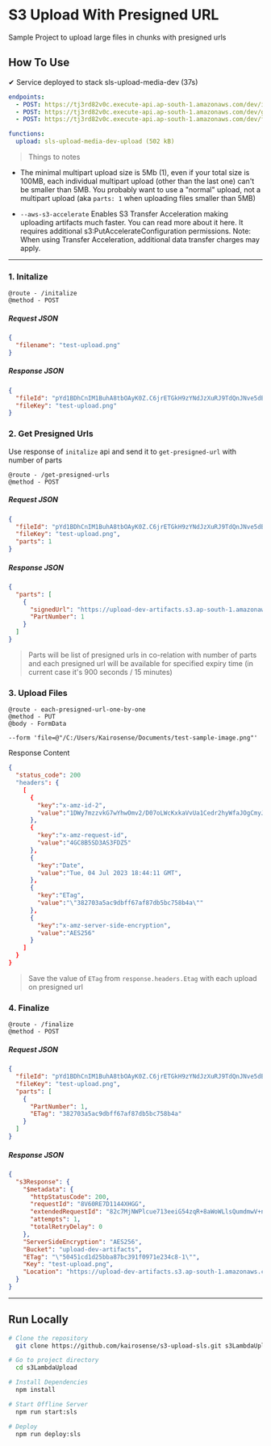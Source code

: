 # S3 Upload With Presigned URL

Sample Project to upload large files in chunks with presigned urls

## How To Use

✔ Service deployed to stack sls-upload-media-dev (37s)

```yaml
endpoints:
  - POST: https://tj3rd82v0c.execute-api.ap-south-1.amazonaws.com/dev/initalize
  - POST: https://tj3rd82v0c.execute-api.ap-south-1.amazonaws.com/dev/get-presigned-urls
  - POST: https://tj3rd82v0c.execute-api.ap-south-1.amazonaws.com/dev/finalize

functions:
  upload: sls-upload-media-dev-upload (502 kB)
```

> Things to notes
- The minimal multipart upload size is 5Mb (1), even if your total size is 100MB, each individual multipart upload (other than the last one) can't be smaller than 5MB. You probably want to use a "normal" upload, not a multipart upload (aka `parts: 1` when uploading files smaller than 5MB)

- `--aws-s3-accelerate` Enables S3 Transfer Acceleration making uploading artifacts much faster. You can read more about it here. It requires additional s3:PutAccelerateConfiguration permissions. Note: When using Transfer Acceleration, additional data transfer charges may apply.
---

### 1. Initalize

```http
@route - /initalize
@method - POST
```

##### Request JSON

```json
{
  "filename": "test-upload.png"
}
```

##### Response JSON

```json
{
  "fileId": "pYd1BDhCnIM1BuhA8tbOAyK0Z.C6jrETGkH9zYNdJzXuRJ9TdQnJNve5dBhxh1QwqtBJvny5HSTDiRHQHufjned0QEIKl6f.CJlj2E4UIz1WAP4QaZlACTH0DgLzalg4Csmwhjw9rLJ4seYyyPYRpcDhHR.ZrlZpIepwlXHB6rw-",
  "fileKey": "test-upload.png"
}
```

### 2. Get Presigned Urls

Use response of `initalize` api and send it to `get-presigned-url` with number of parts

```http
@route - /get-presigned-urls
@method - POST
```

##### Request JSON

```json
{
  "fileId": "pYd1BDhCnIM1BuhA8tbOAyK0Z.C6jrETGkH9zYNdJzXuRJ9TdQnJNve5dBhxh1QwqtBJvny5HSTDiRHQHufjned0QEIKl6f.CJlj2E4UIz1WAP4QaZlACTH0DgLzalg4Csmwhjw9rLJ4seYyyPYRpcDhHR.ZrlZpIepwlXHB6rw-",
  "fileKey": "test-upload.png",
  "parts": 1
}
```

##### Response JSON

```json
{
  "parts": [
    {
      "signedUrl": "https://upload-dev-artifacts.s3.ap-south-1.amazonaws.com/test-upload.png?X-Amz-Algorithm=AWS4-HMAC-SHA256&X-Amz-Content-Sha256=UNSIGNED-PAYLOAD&X-Amz-Credential=ASIASOIE6RUCVOOQFQPC%2F20230704%2Fap-south-1%2Fs3%2Faws4_request&X-Amz-Date=20230704T184338Z&X-Amz-Expires=900&X-Amz-Security-Token=IQoJb3JpZ2luX2VjEKP%2F%2F%2F%2F%2F%2F%2F%2F%2F%2FwEaCmFwLXNvdXRoLTEiSDBGAiEAtS19NBsfcGesZWYEhzHuyqlkc%2FJ44tka4A40ZDiuCjYCIQDrqhGN%2BOXmT7iiqhDpfoAMqOmrYp3JFin8HVeVcB8bgyqMAwgcEAEaDDE2ODA1MDk4NjI0NSIMfPp2t2fFCSwqMWDMKukCZ9Gew0qtSABkUzRMWAnKQtWynqz6izOJfZ3lvVx%2BjmusTh8IODKn5KwkoJU5Q%2FoSRhHT6zmQN9ILhOftOVBVgNUzxOeAVir1Mqp8pzRtpUk6yoNwbIkChfDSFTLGPR4kU2dIsswTRXfC15owtk3G8MT0J7e%2BHo%2B7zUvbfKs0Pi8aZCitjz4d9xPloTYMfydq%2F8fDdS3kbNVHv5zDIL6qnE9MLNtSKejoFP03wXIDSq7ejU%2B177UQr5LPqHJpFsrnoDBjbNZZs05tnDxDy5gi7965rSpK1Ibb1jQMjB6JI0RkYy7OsskhoTjkT8oTBFuw2Yf7H6rZJkJYgGW0Qe9kr%2Fz%2Fwlu1s4xZuzg31aukEEMqtYtuYe7kXy6I9VMUwAPWw%2FXfBQlIydHKWmWogu14fD7RREtaigudEKlPcxCA0LhMp7LieNA5VNA%2F%2Fu3CRu6b7%2FL0t6so2gQ4GDWksr7OmsI3xioBPlbNkDDZ0JGlBjqcAQhDqld7G4QIUdvAYb0g9%2FC2P0vQdltFI6nDgqOCli4NQNOjPu2Ds1PIAoBu1H5VA6xPU3dh%2BZ87Gb%2FqFePVy5LuShmoLkvwr2JWxYJlK%2FTG2i3clFN%2Bt2shcDIKHkWpEGqIHLGwei3qB2EmaQppqmfvhgu0MI4NnQVuDrXT1r%2FNgsdTm5BbrMecF9%2Bw2on32ewHiRNaIwTVh3b55Q%3D%3D&X-Amz-Signature=7aacbb972b820d6d0ee4e92c41817caea9cc4793fc5b1c52d0fe4219c83e1579&X-Amz-SignedHeaders=host&partNumber=1&uploadId=pYd1BDhCnIM1BuhA8tbOAyK0Z.C6jrETGkH9zYNdJzXuRJ9TdQnJNve5dBhxh1QwqtBJvny5HSTDiRHQHufjned0QEIKl6f.CJlj2E4UIz1WAP4QaZlACTH0DgLzalg4Csmwhjw9rLJ4seYyyPYRpcDhHR.ZrlZpIepwlXHB6rw-&x-id=UploadPart",
      "PartNumber": 1
    }
  ]
}
```

> Parts will be list of presigned urls in co-relation with number of parts and each presigned url will be available for specified expiry time (in current case it's 900 seconds / 15 minutes)

### 3. Upload Files

```http
@route - each-presigned-url-one-by-one
@method - PUT
@body - FormData

--form 'file=@"/C:/Users/Kairosense/Documents/test-sample-image.png"'
```

Response Content

```json
{
  "status_code": 200
  "headers": {
    [
      {
        "key":"x-amz-id-2",
        "value":"1DWy7mzzvkG7wYhwOmv2/D07oLWcKxkaVvUa1Cedr2hyWfaJOgCmyJP/SYLiySiLkUR4JlnLUgI="
      },
      {
        "key":"x-amz-request-id",
        "value":"4GC8B5SD3AS3FDZ5"
      },
      {
        "key":"Date",
        "value":"Tue, 04 Jul 2023 18:44:11 GMT",
      },
      {
        "key":"ETag",
        "value":"\"382703a5ac9dbff67af87db5bc758b4a\""
      },
      {
        "key":"x-amz-server-side-encryption",
        "value":"AES256"
      }
    ]
  }
}
```

> Save the value of `ETag` from `response.headers.Etag` with each upload on presigned url

### 4. Finalize

```http
@route - /finalize
@method - POST
```

##### Request JSON

```json
{
  "fileId": "pYd1BDhCnIM1BuhA8tbOAyK0Z.C6jrETGkH9zYNdJzXuRJ9TdQnJNve5dBhxh1QwqtBJvny5HSTDiRHQHufjned0QEIKl6f.CJlj2E4UIz1WAP4QaZlACTH0DgLzalg4Csmwhjw9rLJ4seYyyPYRpcDhHR.ZrlZpIepwlXHB6rw-",
  "fileKey": "test-upload.png",
  "parts": [
    {
      "PartNumber": 1,
      "ETag": "382703a5ac9dbff67af87db5bc758b4a"
    }
  ]
}
```

##### Response JSON

```json
{
  "s3Response": {
    "$metadata": {
      "httpStatusCode": 200,
      "requestId": "8V60RE7D1144XHGG",
      "extendedRequestId": "82c7MjNWPlcue713eeiG54zqR+8aWoWLlsQumdmwV+ncdHdzh23fYim7z+8Im6ukrX1ouRgiWBEz0AmAq+X1Kg==",
      "attempts": 1,
      "totalRetryDelay": 0
    },
    "ServerSideEncryption": "AES256",
    "Bucket": "upload-dev-artifacts",
    "ETag": "\"50451cd1d25bba87bc391f0971e234c8-1\"",
    "Key": "test-upload.png",
    "Location": "https://upload-dev-artifacts.s3.ap-south-1.amazonaws.com/test-upload.png"
  }
}
```

---

## Run Locally

```bash
# Clone the repository
  git clone https://github.com/kairosense/s3-upload-sls.git s3LambdaUpload

# Go to project directory
  cd s3LambdaUpload

# Install Dependencies
  npm install

# Start Offline Server
  npm run start:sls

# Deploy
  npm run deploy:sls
```